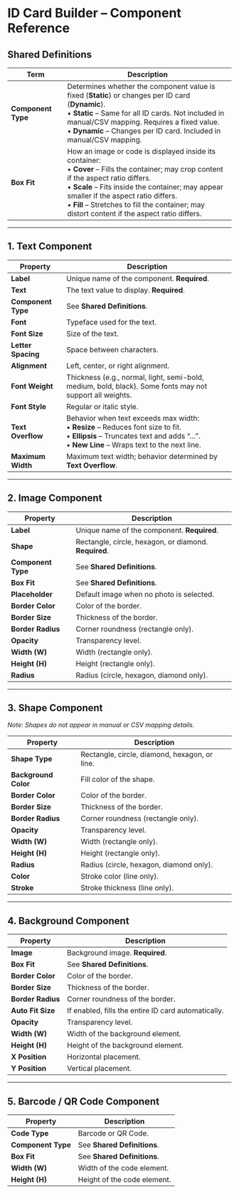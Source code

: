 # ID Card Builder – Component Reference

## Shared Definitions

| Term | Description |
|------|-------------|
| **Component Type** | Determines whether the component value is fixed (**Static**) or changes per ID card (**Dynamic**).<br>• **Static** – Same for all ID cards. Not included in manual/CSV mapping. Requires a fixed value.<br>• **Dynamic** – Changes per ID card. Included in manual/CSV mapping. |
| **Box Fit** | How an image or code is displayed inside its container:<br>• **Cover** – Fills the container; may crop content if the aspect ratio differs.<br>• **Scale** – Fits inside the container; may appear smaller if the aspect ratio differs.<br>• **Fill** – Stretches to fill the container; may distort content if the aspect ratio differs. |

---

## 1. Text Component

| Property | Description |
|----------|-------------|
| **Label** | Unique name of the component. **Required**. |
| **Text** | The text value to display. **Required**. |
| **Component Type** | See **Shared Definitions**. |
| **Font** | Typeface used for the text. |
| **Font Size** | Size of the text. |
| **Letter Spacing** | Space between characters. |
| **Alignment** | Left, center, or right alignment. |
| **Font Weight** | Thickness (e.g., normal, light, semi-bold, medium, bold, black). Some fonts may not support all weights. |
| **Font Style** | Regular or italic style. |
| **Text Overflow** | Behavior when text exceeds max width:<br>• **Resize** – Reduces font size to fit.<br>• **Ellipsis** – Truncates text and adds “…”.<br>• **New Line** – Wraps text to the next line. |
| **Maximum Width** | Maximum text width; behavior determined by **Text Overflow**. |

---

## 2. Image Component

| Property | Description |
|----------|-------------|
| **Label** | Unique name of the component. **Required**. |
| **Shape** | Rectangle, circle, hexagon, or diamond. **Required**. |
| **Component Type** | See **Shared Definitions**. |
| **Box Fit** | See **Shared Definitions**. |
| **Placeholder** | Default image when no photo is selected. |
| **Border Color** | Color of the border. |
| **Border Size** | Thickness of the border. |
| **Border Radius** | Corner roundness (rectangle only). |
| **Opacity** | Transparency level. |
| **Width (W)** | Width (rectangle only). |
| **Height (H)** | Height (rectangle only). |
| **Radius** | Radius (circle, hexagon, diamond only). |

---

## 3. Shape Component

*Note: Shapes do not appear in manual or CSV mapping details.*

| Property | Description |
|----------|-------------|
| **Shape Type** | Rectangle, circle, diamond, hexagon, or line. |
| **Background Color** | Fill color of the shape. |
| **Border Color** | Color of the border. |
| **Border Size** | Thickness of the border. |
| **Border Radius** | Corner roundness (rectangle only). |
| **Opacity** | Transparency level. |
| **Width (W)** | Width (rectangle only). |
| **Height (H)** | Height (rectangle only). |
| **Radius** | Radius (circle, hexagon, diamond only). |
| **Color** | Stroke color (line only). |
| **Stroke** | Stroke thickness (line only). |

---

## 4. Background Component

| Property | Description |
|----------|-------------|
| **Image** | Background image. **Required**. |
| **Box Fit** | See **Shared Definitions**. |
| **Border Color** | Color of the border. |
| **Border Size** | Thickness of the border. |
| **Border Radius** | Corner roundness of the border. |
| **Auto Fit Size** | If enabled, fills the entire ID card automatically. |
| **Opacity** | Transparency level. |
| **Width (W)** | Width of the background element. |
| **Height (H)** | Height of the background element. |
| **X Position** | Horizontal placement. |
| **Y Position** | Vertical placement. |

---

## 5. Barcode / QR Code Component

| Property | Description |
|----------|-------------|
| **Code Type** | Barcode or QR Code. |
| **Component Type** | See **Shared Definitions**. |
| **Box Fit** | See **Shared Definitions**. |
| **Width (W)** | Width of the code element. |
| **Height (H)** | Height of the code element. |